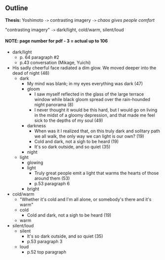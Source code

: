 ## Outline

__Thesis:__ Yoshimoto `->` contrasting imagery `->` *chaos gives people comfort*

"contrasting imagery" `->` dark/light, cold/warm, silent/loud

#### NOTE: page number for pdf - 3 = actual up to 106

* dark/light
  * p. 64 paragraph #2
  * p.43 conversation (Mikage, Yuichi)
* His sadly cheerful face radiated a dim glow. We moved deeper into the dead of night (48)
  * dark
    * My mind was blank; in my eyes everything was dark (47)
    * gloom
      * I saw myself reflected in the glass of the large terrace window while black gloom spread over the rain-hounded night panorama (8)
      * I never thought it would be this hard, but I would go on living in the midst of a gloomy depression, and that made me feel sick to the depths of my soul (49)
    * darkness
      * When was it I realized that, on this truly dark and solitary path we all walk, the only way we can light is our own? (19)
      * Cold and dark, not a sigh to be heard (19)
      * It's so dark outside, and so quiet (35)
    * night
  * light
    * glowing
    * light
      * Truly great people emit a light that warms the hearts of those around them (53)
      * p.53 paragraph 6
    * bright
* cold/warm
  * "Whether it's cold and I'm all alone, or somebody's there and it's warm"
  * cold
    * Cold and dark, not a sigh to be heard (19)
  * warm
* silent/loud
  * silent
    * It's so dark outside, and so quiet (35)
    * p.53 paragraph 3
  * loud
    * p.52 top paragraph
